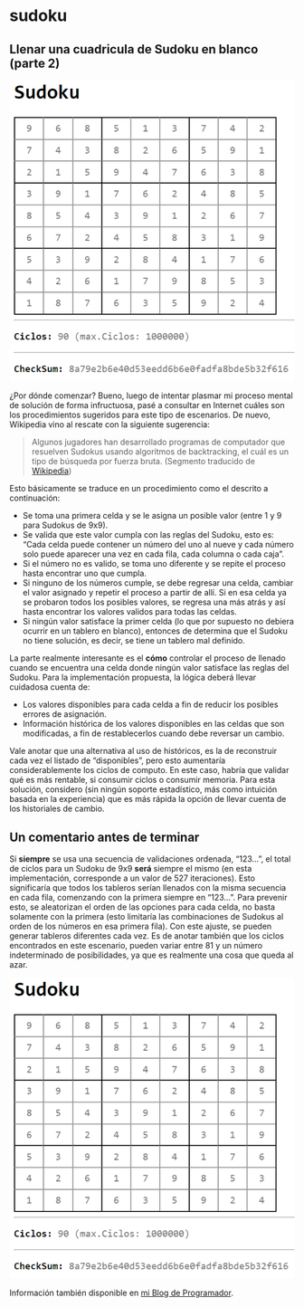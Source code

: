 # sudoku

## Llenar una cuadricula de Sudoku en blanco (parte 2)

![Un tablero de Sudoku completamente lleno](https://github.com/jjmejia/sudoku/blob/main/imagenes/sudoku-nuevo-full.png?raw=true)

¿Por dónde comenzar? Bueno, luego de intentar plasmar mi proceso mental de solución de forma infructuosa, pasé a consultar en Internet cuáles son los procedimientos sugeridos para este tipo de escenarios. De nuevo, Wikipedia vino al rescate con la siguiente sugerencia:

> Algunos jugadores han desarrollado programas de computador que resuelven Sudokus usando algoritmos de backtracking, el cuál es un tipo de búsqueda por fuerza bruta.
> (Segmento traducido de [Wikipedia](https://en.wikipedia.org/wiki/Sudoku_solving_algorithms#Techniques))

Esto básicamente se traduce en un procedimiento como el descrito a continuación:

* Se toma una primera celda y se le asigna un posible valor (entre 1 y 9 para Sudokus de 9x9).
* Se valida que este valor cumpla con las reglas del Sudoku, esto es: “Cada celda puede contener un número del uno al nueve y cada número solo puede aparecer una vez en cada fila, cada columna o cada caja”.
* Si el número no es valido, se toma uno diferente y se repite el proceso hasta encontrar uno que cumpla.
* Si ninguno de los números cumple, se debe regresar una celda, cambiar el valor asignado y repetir el proceso a partir de allí. Si en esa celda ya se probaron todos los posibles valores, se regresa una más atrás y así hasta encontrar los valores validos para todas las celdas.
* Si ningún valor satisface la primer celda (lo que por supuesto no debiera ocurrir en un tablero en blanco), entonces de determina que el Sudoku no tiene solución, es decir, se tiene un tablero mal definido.

La parte realmente interesante es el **cómo** controlar el proceso de llenado cuando se encuentra una celda donde ningún valor satisface las reglas del Sudoku. Para la implementación propuesta, la lógica deberá llevar cuidadosa cuenta de:

* Los valores disponibles para cada celda a fin de reducir los posibles errores de asignación.
* Información histórica de los valores disponibles en las celdas que son modificadas, a fin de restablecerlos cuando debe reversar un cambio.

Vale anotar que una alternativa al uso de históricos, es la de reconstruir cada vez el listado de “disponibles”, pero esto aumentaría considerablemente los ciclos de computo. En este caso, habría que validar qué es más rentable, si consumir ciclos o consumir memoria. Para esta solución, considero (sin ningún soporte estadístico, más como intuición basada en la experiencia) que es más rápida la opción de llevar cuenta de los historiales de cambio.

## Un comentario antes de terminar

Si **siempre** se usa una secuencia de validaciones ordenada, “123…”, el total de ciclos para un Sudoku de 9x9 **será** siempre el mismo (en esta implementación, corresponde a un valor de 527 iteraciones). Esto significaría que todos los tableros serían llenados con la misma secuencia en cada fila, comenzando con la primera siempre en “123…”. Para prevenir esto, se aleatorizan el orden de las opciones para cada celda, no basta solamente con la primera (esto limitaría las combinaciones de Sudokus al orden de los números en esa primera fila). Con este ajuste, se pueden generar tableros diferentes cada vez. Es de anotar también que los ciclos encontrados en este escenario, pueden variar entre 81 y un número indeterminado de posibilidades, ya que es realmente una cosa que queda al azar.

![Un tablero de Sudoku con la secuencia fija en "123..."](https://github.com/jjmejia/sudoku/blob/main/imagenes/sudoku-nuevo-full.png?raw=true)

Información también disponible en [mi Blog de Programador](https://micode-manager.blogspot.com/search/label/Sudoku).